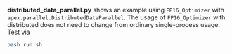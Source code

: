 **distributed_data_parallel.py** shows an example using `FP16_Optimizer` with
`apex.parallel.DistributedDataParallel`.
The usage of `FP16_Optimizer` with distributed does not need to change from ordinary 
single-process usage.  Test via
```bash
bash run.sh
```
